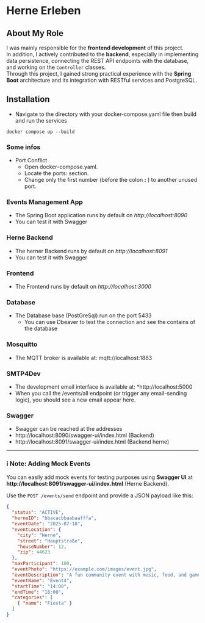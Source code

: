 # Herne Erleben

## About My Role

I was mainly responsible for the **frontend development** of this project.  
In addition, I actively contributed to the **backend**, especially in implementing data persistence, connecting the REST API endpoints with the database, and working on the `Controller` classes.  
Through this project, I gained strong practical experience with the **Spring Boot** architecture and its integration with RESTful services and PostgreSQL.


## Installation

* Navigate to the directory with your docker-compose.yaml file then build and run the services

```
docker compose up --build

```

### Some infos

* Port Conflict
    * Open docker-compose.yaml.
    * Locate the ports: section.
    * Change only the first number (before the colon **:** ) to another unused port.

### Events Management App

* The Spring Boot application runs by default on *http://localhost:8090*
* You can test it with Swagger

### Herne Backend

* The herner Backend runs by default on *http://localhost:8091*
* You can test it with Swagger

### Frontend

* The Frontend runs by default on *http://localhost:3000*

### Database

* The Database base (PostGreSql) run on the port 5433
    * You can use Dbeaver to test the connection and see the contains of the database

### Mosquitto
* The MQTT broker is available at: mqtt://localhost:1883
### SMTP4Dev

* The development email interface is available at: *http://localhost:5000
* When you call the /events/all endpoint (or trigger any email-sending logic), you should see a new email appear here.

### Swagger

* Swagger can be reached at the addresses
* http://localhost:8090/swagger-ui/index.html (Backend)
* http://localhost:8091/swagger-ui/index.html (Backend herne)

---

### ℹ️ Note: Adding Mock Events

You can easily add mock events for testing purposes using **Swagger UI** at  
**http://localhost:8091/swagger-ui/index.html** (Herne Backend).

Use the `POST /events/send` endpoint and provide a JSON payload like this:

```json
{
  "status": "ACTIVE",
  "herneID": "bbacacbbaabaafffa",
  "eventDate": "2025-07-18",
  "eventLocation": {
    "city": "Herne",
    "street": "Hauptstraße",
    "houseNumber": 12,
    "zip": 44623
  },
  "maxParticipant": 100,
  "eventPhoto": "https://example.com/images/event.jpg",
  "eventDescription": "A fun community event with music, food, and games.",
  "eventName": "Event4",
  "startTime": "14:00",
  "endTime": "18:00",
  "categories": [
    { "name": "Fiesta" }
  ]
}


